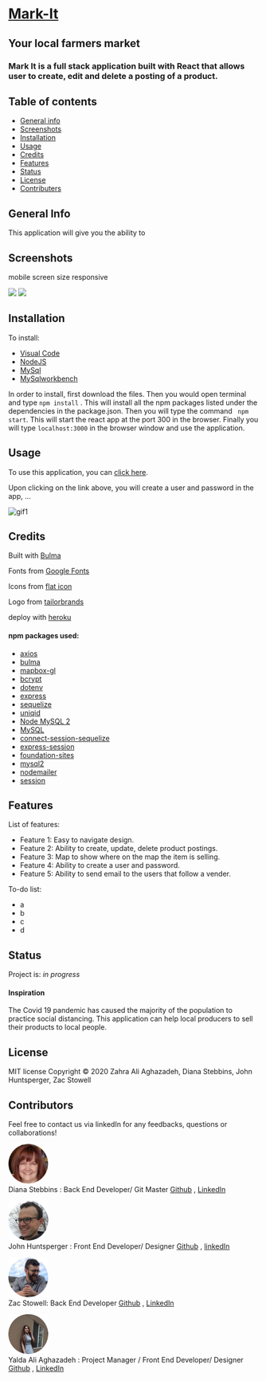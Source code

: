 # [Mark-It](#)

## Your local farmers market

###  Mark It is a full stack application built with React that allows user to create, edit and delete a posting of a product.

## Table of contents
* [General info](#general-info) 
* [Screenshots](#screenshots) 
* [Installation](#installation) 
* [Usage](#usage)
* [Credits](#credits)
* [Features](#features) 
* [Status](#status) 
* [License](#license) 
* [Contributers](#contributers)


## General Info

This application will give you the ability to 


## Screenshots

mobile screen size responsive

<img src="./public/assets/images/.png" width="250px">  <img src="./public/assets/images/.png" width="250px"> 





## Installation
To install:
* [Visual Code](https://code.visualstudio.com/docs/setup/setup-overview)
* [NodeJS](https://nodejs.org/en/download/)
* [MySql](https://dev.mysql.com/downloads/installer/)
* [MySqlworkbench](https://dev.mysql.com/downloads/workbench/)



In order to install, first download the files. Then you would open terminal and type ```npm install``` . This will install all the npm packages listed under the dependencies in the package.json. Then you will type the command ``` npm start```. This will start the react app at the port 300 in the browser. Finally you will type ```localhost:3000``` in the browser window and use the application. 


## Usage 

To use this application, you can [click here](#).

Upon clicking on the link above, you will create a user and password in the app, ...

![gif1](./app/public/assets/images/gif1.gif)




## Credits

Built with [Bulma](https://bulma.io/)

Fonts from [Google Fonts](https://developers.google.com/fonts)

Icons from [flat icon](https://www.flaticon.com/)

Logo from [tailorbrands](https://www.tailorbrands.com/)

deploy with [heroku](https://dashboard.heroku.com/)

#### npm packages used:

 * [axios](https://www.npmjs.com/package/axios)
 * [bulma](https://www.npmjs.com/package/bulma)
 * [mapbox-gl](https://www.npmjs.com/package/mapbox-gl)
 * [bcrypt](https://www.npmjs.com/package/bcrypt)
 * [dotenv](https://www.npmjs.com/package/dotenv)
 * [express](https://www.npmjs.com/package/express)
 * [sequelize](https://www.npmjs.com/package/sequelize)
 * [uniqid](https://www.npmjs.com/package/uniqid)
 * [Node MySQL 2](https://www.npmjs.com/package/mysql2)
 * [MySQL](https://www.npmjs.com/package/mysql)
 * [connect-session-sequelize](https://www.npmjs.com/package/connect-session-sequelize)
 * [express-session](https://www.npmjs.com/package/express-session)
 * [foundation-sites](https://www.npmjs.com/package/foundation-sites)
 * [mysql2](https://www.npmjs.com/package/mysql2)
 * [nodemailer](https://www.npmjs.com/package/nodemailer)
 * [session](https://www.npmjs.com/package/node-session)



## Features
List of features:
* Feature 1: Easy to navigate design.
* Feature 2: Ability to create, update, delete product postings.
* Feature 3: Map to show where on the map the item is selling.
* Feature 4: Ability to create a user and password.
* Feature 5: Ability to send email to the users that follow a vender.


To-do list:
* a
* b 
* c
* d



## Status
Project is:  _in progress_

#### Inspiration
The  Covid 19 pandemic has caused the majority of the population to practice social distancing. This application can help local producers to sell their products to local people.


## License

MIT license 
Copyright © 2020 Zahra Ali Aghazadeh, Diana Stebbins, John Huntsperger, Zac Stowell



## Contributors

Feel free to contact us via linkedIn for any feedbacks, questions or collaborations! 



<img src="./src/assets/images/Diana2.png" width="80px"> <br>
Diana Stebbins : Back End Developer/ Git Master
[Github](https://github.com/dianastebbins) ,
[LinkedIn](https://www.linkedin.com/in/diana-stebbins-b618b034/)


<img src="./src/assets/images/John1.png" width="80px"><br>
John Huntsperger : Front End Developer/ Designer
[Github](https://github.com/Huelsdonk) ,
[linkedIn](https://www.linkedin.com/in/john-huntsperger-4854b01a1/)



<img src="./src/assets/images/zac.png" width="80px"> <br>
Zac Stowell: Back End Developer
[Github](https://github.com/the-medium-place) ,
[LinkedIn](https://www.linkedin.com/in/zachary-stowell)


<img src="./src/assets/images/Yalda1.png" width="80px"> <br>
Yalda Ali Aghazadeh : Project Manager / Front End Developer/ Designer
[Github](https://github.com/zahraaliaghazadeh) ,
[LinkedIn](www.linkedin.com/in/yalda-aghazade)




























<!-- 

This project was bootstrapped with [Create React App](https://github.com/facebook/create-react-app).

## Available Scripts

In the project directory, you can run:

### `npm start`

Runs the app in the development mode.<br />
Open [http://localhost:3000](http://localhost:3000) to view it in the browser.

The page will reload if you make edits.<br />
You will also see any lint errors in the console.

### `npm test`

Launches the test runner in the interactive watch mode.<br />
See the section about [running tests](https://facebook.github.io/create-react-app/docs/running-tests) for more information.

### `npm run build`

Builds the app for production to the `build` folder.<br />
It correctly bundles React in production mode and optimizes the build for the best performance.

The build is minified and the filenames include the hashes.<br />
Your app is ready to be deployed!

See the section about [deployment](https://facebook.github.io/create-react-app/docs/deployment) for more information.

### `npm run eject`

**Note: this is a one-way operation. Once you `eject`, you can’t go back!**

If you aren’t satisfied with the build tool and configuration choices, you can `eject` at any time. This command will remove the single build dependency from your project.

Instead, it will copy all the configuration files and the transitive dependencies (webpack, Babel, ESLint, etc) right into your project so you have full control over them. All of the commands except `eject` will still work, but they will point to the copied scripts so you can tweak them. At this point you’re on your own.

You don’t have to ever use `eject`. The curated feature set is suitable for small and middle deployments, and you shouldn’t feel obligated to use this feature. However we understand that this tool wouldn’t be useful if you couldn’t customize it when you are ready for it.

## Learn More

You can learn more in the [Create React App documentation](https://facebook.github.io/create-react-app/docs/getting-started).

To learn React, check out the [React documentation](https://reactjs.org/).

### Code Splitting

This section has moved here: https://facebook.github.io/create-react-app/docs/code-splitting

### Analyzing the Bundle Size

This section has moved here: https://facebook.github.io/create-react-app/docs/analyzing-the-bundle-size

### Making a Progressive Web App

This section has moved here: https://facebook.github.io/create-react-app/docs/making-a-progressive-web-app

### Advanced Configuration

This section has moved here: https://facebook.github.io/create-react-app/docs/advanced-configuration

### Deployment

This section has moved here: https://facebook.github.io/create-react-app/docs/deployment

### `npm run build` fails to minify

This section has moved here: https://facebook.github.io/create-react-app/docs/troubleshooting#npm-run-build-fails-to-minify -->

